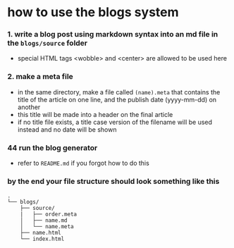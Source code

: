 # how to use the blogs system

### 1. write a blog post using markdown syntax into an md file in the `blogs/source` folder
- special HTML tags \<wobble> and \<center> are allowed to be used here
### 2. make a meta file
- in the same directory, make a file called `(name).meta` that contains the title of the article on one line, and the publish date (yyyy-mm-dd) on another
- this title will be made into a header on the final article
- if no title file exists, a title case version of the filename will be used instead and no date will be shown
### 44 run the blog generator
- refer to `README.md` if you forgot how to do this

### by the end your file structure should look something like this

```
.
└── blogs/
    ├── source/
    |   ├── order.meta
    │   ├── name.md
    │   └── name.meta
    ├── name.html
    └── index.html
```
